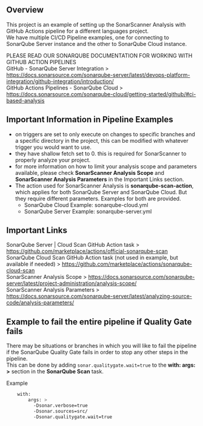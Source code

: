 ## Overview

This project is an example of setting up the SonarScanner Analysis with GitHub Actions pipeline for a different languages project.  
We have multiple CI/CD Pipeline examples, one for connecting to SonarQube Server instance and the other to SonarQube Cloud instance.   

PLEASE READ OUR SONARQUBE DOCUMENTATION FOR WORKING WITH GITHUB ACTION PIPELINES  
GitHub - SonarQube Server Integration > https://docs.sonarsource.com/sonarqube-server/latest/devops-platform-integration/github-integration/introduction/  
GitHub Actions Pipelines - SonarQube Cloud > https://docs.sonarsource.com/sonarqube-cloud/getting-started/github/#ci-based-analysis 

## Important Information in Pipeline Examples
- on triggers are set to only execute on changes to specific branches and a specific directory in the project, this can be modified with whatever trigger you would want to use.
- they have shallow fetch set to 0. this is required for SonarScanner to properly analyze your project.  
- for more information on how to limit your analysis scope and parameters available, please check **SonarScanner Analysis Scope** and **SonarScanner Analysis Parameters** in the Important Links section.
- The action used for SonarScanner Analysis is **sonarqube-scan-action**, which applies for both SonarQube Server and SonarQube Cloud. But they require different parameters. Examples for both are provided.
    - SonarQube Cloud Example: sonarqube-cloud.yml  
    - SonarQube Server Example: sonarqube-server.yml 

## Important Links
SonarQube Server | Cloud Scan GitHub Action task > https://github.com/marketplace/actions/official-sonarqube-scan  
SonarQube Cloud Scan GitHub Action task (not used in example, but available if needed) >  https://github.com/marketplace/actions/sonarqube-cloud-scan  
SonarScanner Analysis Scope > https://docs.sonarsource.com/sonarqube-server/latest/project-administration/analysis-scope/  
SonarScanner Analysis Parameters > https://docs.sonarsource.com/sonarqube-server/latest/analyzing-source-code/analysis-parameters/  

## Example to fail the entire pipeline if Quality Gate fails
There may be situations or branches in which you will like to fail the pipeline if the SonarQube Quality Gate fails in order to stop any other steps in the pipeline.  
This can be done by adding ```sonar.qualitygate.wait=true``` 
to the **with: args: >** section in the **SonarQube Scan** task.  

Example
``` sh
    with:
        args: >
          -Dsonar.verbose=true
          -Dsonar.sources=src/
          -Dsonar.qualitygate.wait=true
```
